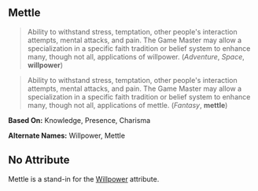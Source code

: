 Mettle
------

> Ability to withstand stress, temptation, other people's interaction attempts, mental attacks, and pain. The Game Master may allow a specialization in a specific faith tradition or belief system to enhance many, though not all, applications of willpower. (_Adventure_, _Space_, __willpower__)

> Ability to withstand stress, temptation, other people's interaction attempts, mental attacks, and pain. The Game Master may allow a specialization in a specific faith tradition or belief system to enhance many, though not all, applications of mettle. (_Fantasy_, __mettle__)

__Based On:__ <span title='Space'>Knowledge</span>, <span title='Adventure'>Presence</span>, <span title='Fantasy'>Charisma</span>

__Alternate Names:__ <span title='Adventure & Space'>Willpower</span>, <span title='Fantasy'>Mettle</span>

No Attribute
------------

Mettle is a stand-in for the [Willpower](Willpower.md) attribute.

